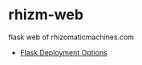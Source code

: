 # rhizm-web
flask web of rhizomaticmachines.com

* [Flask Deployment Options](http://flask.pocoo.org/docs/0.12/deploying/)
